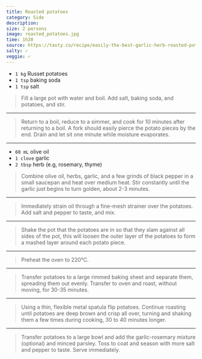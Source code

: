 ```yaml
---
title: Roasted potatoes
category: Side
description:
size: 2 persons
image: roasted_potatoes.jpg
time: 1h20
source: https://tasty.co/recipe/easily-the-best-garlic-herb-roasted-potatoes
salty: ✓
veggie: ✓
---
```


* `1 kg` Russet potatoes
* `1 tsp` baking soda
* `1 tsp` salt

> Fill a large pot with water and boil. Add salt, baking soda, and potatoes, and stir.

---


> Return to a boil, reduce to a simmer, and cook for 10 minutes after returning to a boil. A fork should easily pierce the potato pieces by the end. Drain and let sit one minute while moisture evaporates.

---

* `60 mL` olive oil
* `1 clove` garlic
* `2 tbsp` herb (e.g, rosemary, thyme)

> Combine olive oil, herbs, garlic, and a few grinds of black pepper in a small saucepan and heat over medium heat. Stir constantly until the garlic just begins to turn golden, about 2-3 minutes.

---

> Immediately strain oil through a fine-mesh strainer over the potatoes. Add salt and pepper to taste, and mix.

---

> Shake the pot that the potatoes are in so that they slam against all sides of the pot, this will loosen the outer layer of the potatoes to form a mashed layer around each potato piece.

---

> Preheat the oven to 220°C.

---

> Transfer potatoes to a large rimmed baking sheet and separate them, spreading them out evenly. Transfer to oven and roast, without moving, for 30-35 minutes.

---

> Using a thin, flexible metal spatula flip potatoes. Continue roasting until potatoes are deep brown and crisp all over, turning and shaking them a few times during cooking, 30 to 40 minutes longer.

---

> Transfer potatoes to a large bowl and add the garlic-rosemary mixture (optional) and minced parsley. Toss to coat and season with more salt and pepper to taste. Serve immediately.